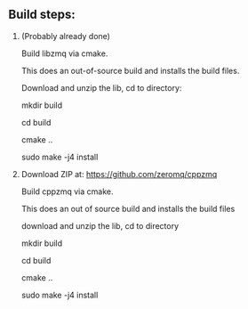 ## Build steps:

1. (Probably already done)

   Build libzmq via cmake.
   
   This does an out-of-source build and installs the build files.
   
   Download and unzip the lib, cd to directory:

   mkdir build

    cd build

    cmake ..

    sudo make -j4 install



2. Download ZIP at: https://github.com/zeromq/cppzmq

    Build cppzmq via cmake. 

    This does an out of source build and installs the build files

    download and unzip the lib, cd to directory

    mkdir build

    cd build

    cmake ..

    sudo make -j4 install
